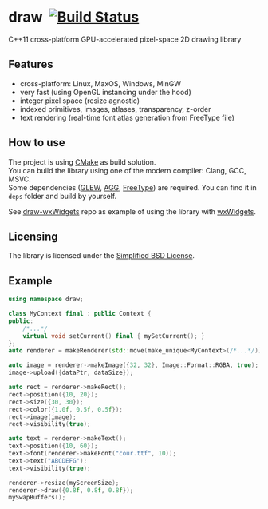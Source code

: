 # draw&nbsp;&nbsp;[![Build Status](https://travis-ci.org/vsergey3d/draw.svg?branch=master)](https://travis-ci.org/vsergey3d/draw)

C++11 cross-platform GPU-accelerated pixel-space 2D drawing library

## Features

- cross-platform: Linux, MaxOS, Windows, MinGW
- very fast (using OpenGL instancing under the hood)
- integer pixel space (resize agnostic)
- indexed primitives, images, atlases, transparency, z-order
- text rendering (real-time font atlas generation from FreeType file)

## How to use

The project is using [CMake](http://www.cmake.org/) as build solution.<br/>
You can build the library using one of the modern compiler: Clang, GCC, MSVC.<br/>
Some dependencies ([GLEW](http://glew.sourceforge.net/), [AGG](http://www.antigrain.com/), [FreeType](http://www.freetype.org/)) are required. You can find it in `deps` folder and build by yourself.

See [draw-wxWidgets](https://github.com/vsergey3d/draw-wxWidgets) repo as example of using the library with [wxWidgets](https://www.wxwidgets.org/).

## Licensing

The library is licensed under the [Simplified BSD License](https://github.com/vsergey3d/draw/blob/master/LICENSE).

## Example

```cpp
using namespace draw;

class MyContext final : public Context {
public:
    /*...*/
    virtual void setCurrent() final { mySetCurrent(); }
};
auto renderer = makeRenderer(std::move(make_unique<MyContext>(/*...*/)));

auto image = renderer->makeImage({32, 32}, Image::Format::RGBA, true);
image->upload({dataPtr, dataSize});

auto rect = renderer->makeRect();
rect->position({10, 20});
rect->size({30, 30});
rect->color({1.0f, 0.5f, 0.5f});
rect->image(image);
rect->visibility(true);

auto text = renderer->makeText();
text->position({10, 60});
text->font(renderer->makeFont("cour.ttf", 10));
text->text("ABCDEFG");
text->visibility(true);

renderer->resize(myScreenSize);
renderer->draw({0.8f, 0.8f, 0.8f});
mySwapBuffers();
```
